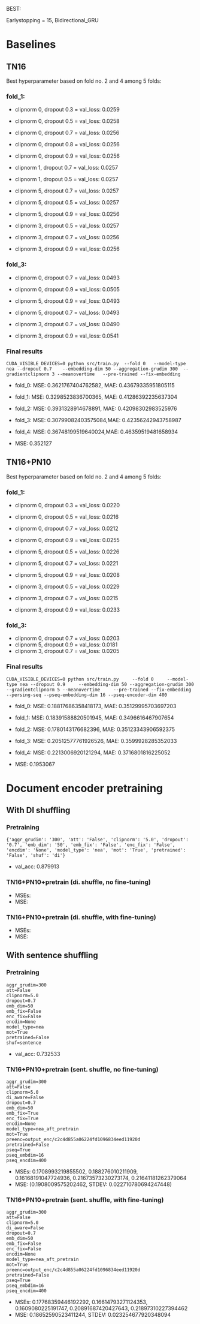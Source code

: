 BEST:

Earlystopping = 15, Bidirectional_GRU

# Baselines
## TN16

Best hyperparameter based on fold no. 2 and 4 among 5 folds:


### fold_1:

- clipnorm 0, dropout 0.3 = val_loss: 0.0259
- clipnorm 0, dropout 0.5 = val_loss: 0.0258
- clipnorm 0, dropout 0.7 = val_loss: 0.0256
- clipnorm 0, dropout 0.8 = val_loss: 0.0256
- clipnorm 0, dropout 0.9 = val_loss: 0.0256

- clipnorm 1, dropout 0.7 = val_loss: 0.0257
- clipnorm 1, dropout 0.5 = val_loss: 0.0257

- clipnorm 5, dropout 0.7 = val_loss: 0.0257
- clipnorm 5, dropout 0.5 = val_loss: 0.0257
- clipnorm 5, dropout 0.9 = val_loss: 0.0256

- clipnorm 3, dropout 0.5 = val_loss: 0.0257
- clipnorm 3, dropout 0.7 = val_loss: 0.0256
- clipnorm 3, dropout 0.9 = val_loss: 0.0256


### fold_3:

- clipnorm 0, dropout 0.7 = val_loss: 0.0493
- clipnorm 0, dropout 0.9 = val_loss: 0.0505

- clipnorm 5, dropout 0.9 = val_loss: 0.0493
- clipnorm 5, dropout 0.7 = val_loss: 0.0493

- clipnorm 3, dropout 0.7 = val_loss: 0.0490
- clipnorm 3, dropout 0.9 = val_loss: 0.0541


### Final results

```
CUDA_VISIBLE_DEVICES=0 python src/train.py  --fold 0   --model-type nea --dropout 0.7    --embedding-dim 50 --aggregation-grudim 300  --gradientclipnorm 3 --meanovertime   --pre-trained --fix-embedding
```

- fold_0: MSE: 0.3621767404762582, MAE: 0.43679335951805115
- fold_1: MSE: 0.3298523836700365, MAE: 0.41286392235637304
- fold_2: MSE: 0.3931328914678891, MAE: 0.42098302983525976
- fold_3: MSE: 0.30799082403575084,MAE: 0.42356242943758987
- fold_4: MSE: 0.36748199519640024,MAE: 0.46359519481658934

- MSE: 0.352127


## TN16+PN10

Best hyperparameter based on fold no. 2 and 4 among 5 folds:


### fold_1:

- clipnorm 0, dropout 0.3 = val_loss: 0.0220
- clipnorm 0, dropout 0.5 = val_loss: 0.0216
- clipnorm 0, dropout 0.7 = val_loss: 0.0212
- clipnorm 0, dropout 0.9 = val_loss: 0.0255


- clipnorm 5, dropout 0.5 = val_loss: 0.0226
- clipnorm 5, dropout 0.7 = val_loss: 0.0221
- clipnorm 5, dropout 0.9 = val_loss: 0.0208

- clipnorm 3, dropout 0.5 = val_loss: 0.0229 
- clipnorm 3, dropout 0.7 = val_loss: 0.0215
- clipnorm 3, dropout 0.9 = val_loss: 0.0233


### fold_3:

- clipnorm 0, dropout 0.7 = val_loss: 0.0203
- clipnorm 5, dropout 0.9 = val_loss: 0.0181
- clipnorm 3, dropout 0.7 = val_loss: 0.0205


### Final results

```
CUDA_VISIBLE_DEVICES=0 python src/train.py     --fold 0     --model-type nea --dropout 0.9     --embedding-dim 50 --aggregation-grudim 300     --gradientclipnorm 5 --meanovertime     --pre-trained --fix-embedding     --persing-seq --pseq-embedding-dim 16 --pseq-encoder-dim 400
```

- fold_0: MSE: 0.18817686358418173, MAE: 0.35129995703697203
- fold_1: MSE: 0.18391588820501945, MAE: 0.3496616467907654
- fold_2: MSE: 0.1780143176682396, MAE: 0.35123343906592375
- fold_3: MSE: 0.20512577761926526, MAE: 0.3599928285352033
- fold_4: MSE: 0.2213006920121294, MAE: 0.3716801816225052

- MSE: 0.1953067


# Document encoder pretraining

## With DI shuffling

### Pretraining

```
{'aggr_grudim': '300', 'att': 'False', 'clipnorm': '5.0', 'dropout': '0.7', 'emb_dim': '50', 'emb_fix': 'False', 'enc_fix': 'False', 'encdim': 'None', 'model_type': 'nea', 'mot': 'True', 'pretrained': 'False', 'shuf': 'di'}
```

- val_acc: 0.879913


### TN16+PN10+pretrain (di. shuffle, no fine-tuning)

- MSEs: 
- MSE:


### TN16+PN10+pretrain (di. shuffle, with fine-tuning)

- MSEs: 
- MSE: 


## With sentence shuffling

### Pretraining

```
aggr_grudim=300
att=False
clipnorm=5.0
dropout=0.7
emb_dim=50
emb_fix=False
enc_fix=False
encdim=None
model_type=nea
mot=True
pretrained=False
shuf=sentence
```

- val_acc: 0.732533


### TN16+PN10+pretrain (sent. shuffle, no fine-tuning)

```
aggr_grudim=300
att=False
clipnorm=5.0
di_aware=False
dropout=0.7
emb_dim=50
emb_fix=True
enc_fix=True
encdim=None
model_type=nea_aft_pretrain
mot=True
preenc=output_enc/c2c4d855a06224fd1096834eed11920d
pretrained=False
pseq=True
pseq_embdim=16
pseq_encdim=400
```

- MSEs: 0.1708993219855502, 0.188276010211909, 0.16168191047724936, 0.21673573230273174, 0.21641181262379064
- MSE: (0.1908009575202462, STDEV: 0.022710780694247448)	


### TN16+PN10+pretrain (sent. shuffle, with fine-tuning)

```
aggr_grudim=300
att=False
clipnorm=5.0
di_aware=False
dropout=0.7
emb_dim=50
emb_fix=False
enc_fix=False
encdim=None
model_type=nea_aft_pretrain
mot=True
preenc=output_enc/c2c4d855a06224fd1096834eed11920d
pretrained=False
pseq=True
pseq_embdim=16
pseq_encdim=400
```

- MSEs: 0.17768359446192292, 0.16614793271124353, 0.1609080225191747, 0.20891687420427643, 0.21897310227394462
- MSE: 0.18652590523411244, STDEV: 0.023254677920348094

